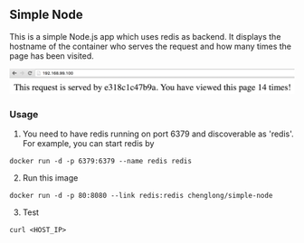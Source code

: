 ## Simple Node

This is a simple Node.js app which uses redis as backend. It displays the hostname of the container who serves the request and how many times the page has been visited.

![alt tag](https://raw.githubusercontent.com/ChengLong/docker-nodejs-redis/master/images/v1.png)

### Usage

1. You need to have redis running on port 6379 and discoverable as 'redis'. For example, you can start redis by

  ```
  docker run -d -p 6379:6379 --name redis redis
  ```

2. Run this image

  ```
  docker run -d -p 80:8080 --link redis:redis chenglong/simple-node
  ```

3. Test

  ```
  curl <HOST_IP>
  ```
